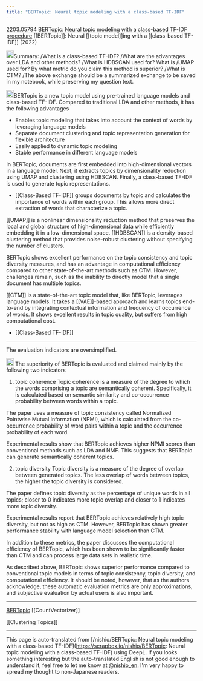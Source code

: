 ```yaml
---
title: "BERTopic: Neural topic modeling with a class-based TF-IDF"
---
```


[2203.05794 BERTopic: Neural topic modeling with a class-based TF-IDF procedure](https://arxiv.org/abs/2203.05794)
[[BERTopic]]: Neural [[topic model]]ing with a [[class-based TF-IDF]] (2022)

<img src='https://scrapbox.io/api/pages/nishio-en/nishio/icon' alt='nishio.icon' height="19.5"/>Summary: /What is a class-based TF-IDF? /What are the advantages over LDA and other methods? /What is HDBSCAN used for? What is /UMAP used for? By what metric do you claim this method is superior? /What is CTM? /The above exchange should be a summarized exchange to be saved in my notebook, while preserving my question text.

<img src='https://scrapbox.io/api/pages/nishio-en/claude/icon' alt='claude.icon' height="19.5"/>BERTopic is a new topic model using pre-trained language models and class-based TF-IDF. Compared to traditional LDA and other methods, it has the following advantages
- Enables topic modeling that takes into account the context of words by leveraging language models
- Separate document clustering and topic representation generation for flexible architecture
- Easily applied to dynamic topic modeling
- Stable performance in different language models

In BERTopic, documents are first embedded into high-dimensional vectors in a language model. Next, it extracts topics by dimensionality reduction using UMAP and clustering using HDBSCAN. Finally, a class-based TF-IDF is used to generate topic representations.

- [[Class-Based TF-IDF]] groups documents by topic and calculates the importance of words within each group. This allows more direct extraction of words that characterize a topic.

[[UMAP]] is a nonlinear dimensionality reduction method that preserves the local and global structure of high-dimensional data while efficiently embedding it in a low-dimensional space. [[HDBSCAN]] is a density-based clustering method that provides noise-robust clustering without specifying the number of clusters.

BERTopic shows excellent performance on the topic consistency and topic diversity measures, and has an advantage in computational efficiency compared to other state-of-the-art methods such as CTM. However, challenges remain, such as the inability to directly model that a single document has multiple topics.

[[CTM]] is a state-of-the-art topic model that, like BERTopic, leverages language models. It takes a [[VAE]]-based approach and learns topics end-to-end by integrating contextual information and frequency of occurrence of words. It shows excellent results in topic quality, but suffers from high computational cost.

- [[Class-Based TF-IDF]]
---
The evaluation indicators are oversimplified.

<img src='https://scrapbox.io/api/pages/nishio-en/claude/icon' alt='claude.icon' height="19.5"/>
The superiority of BERTopic is evaluated and claimed mainly by the following two indicators

1. topic coherence
Topic coherence is a measure of the degree to which the words comprising a topic are semantically coherent. Specifically, it is calculated based on semantic similarity and co-occurrence probability between words within a topic.

The paper uses a measure of topic consistency called Normalized Pointwise Mutual Information (NPMI), which is calculated from the co-occurrence probability of word pairs within a topic and the occurrence probability of each word.

Experimental results show that BERTopic achieves higher NPMI scores than conventional methods such as LDA and NMF. This suggests that BERTopic can generate semantically coherent topics.

2. topic diversity
Topic diversity is a measure of the degree of overlap between generated topics. The less overlap of words between topics, the higher the topic diversity is considered.

The paper defines topic diversity as the percentage of unique words in all topics; closer to 0 indicates more topic overlap and closer to 1 indicates more topic diversity.

Experimental results report that BERTopic achieves relatively high topic diversity, but not as high as CTM. However, BERTopic has shown greater performance stability with language model selection than CTM.

In addition to these metrics, the paper discusses the computational efficiency of BERTopic, which has been shown to be significantly faster than CTM and can process large data sets in realistic time.

As described above, BERTopic shows superior performance compared to conventional topic models in terms of topic consistency, topic diversity, and computational efficiency. It should be noted, however, that as the authors acknowledge, these automatic evaluation metrics are only approximations, and subjective evaluation by actual users is also important.


---
[BERTopic](https://maartengr.github.io/BERTopic/index.html#modularity)
[[CountVectorizer]]

[[Clustering Topics]]

---
This page is auto-translated from [/nishio/BERTopic: Neural topic modeling with a class-based TF-IDF](https://scrapbox.io/nishio/BERTopic: Neural topic modeling with a class-based TF-IDF) using DeepL. If you looks something interesting but the auto-translated English is not good enough to understand it, feel free to let me know at [@nishio_en](https://twitter.com/nishio_en). I'm very happy to spread my thought to non-Japanese readers.